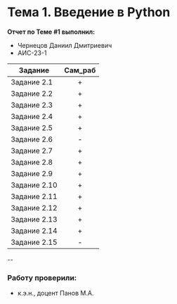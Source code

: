 # Тема 1.  Введение в Python

**Отчет по Теме #1 выполнил:**
- Чернецов Даниил Дмитриевич
- АИС-23-1

| Задание    |   Сам_раб |
|------------|:---------:|
| Задание 2.1  |    +    |    
| Задание 2.2 |    +    |   
| Задание 2.3|    +    |    
| Задание 2.4|    +    |   
| Задание 2.5|    +    |    
| Задание 2.6|    -    |    
| Задание 2.7|    +    |    
| Задание 2.8|    +    |    
| Задание 2.9|    +    |   
| Задание 2.10 |    +    |    
| Задание 2.11 |    +   |    
| Задание 2.12 |    +    |    
| Задание 2.13 |    +    |    
| Задание 2.14 |    +    |    
| Задание 2.15 |    -    |    

--

### Работу проверили:
- к.э.н., доцент Панов М.А.
